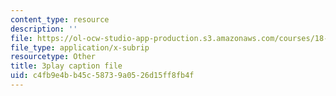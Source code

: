 ```yaml
---
content_type: resource
description: ''
file: https://ol-ocw-studio-app-production.s3.amazonaws.com/courses/18-01sc-single-variable-calculus-fall-2010/c4fb9e4bb45c58739a0526d15ff8fb4f_twzGBqPeW0M.vtt
file_type: application/x-subrip
resourcetype: Other
title: 3play caption file
uid: c4fb9e4b-b45c-5873-9a05-26d15ff8fb4f
---
```

